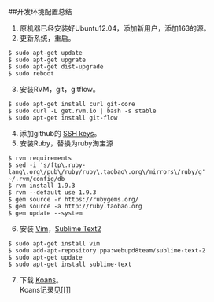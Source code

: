 ##开发环境配置总结

1. 原机器已经安装好Ubuntu12.04，添加新用户，添加163的源。
2. 更新系统，重启。
```shell
$ sudo apt-get update
$ sudo apt-get upgrate
$ sudo apt-get dist-upgrade
$ sudo reboot
```
3. 安装RVM，git，gitflow。
```shell
$ sudo apt-get install curl git-core
$ sudo curl -L get.rvm.io | bash -s stable
$ sudo apt-get install git-flow
```
4. 添加github的 [SSH keys](https://github.com/settings/ssh)。
5. 安装Ruby，替换为ruby淘宝源
```shell
$ rvm requirements
$ sed -i 's/ftp\.ruby-lang\.org\/pub\/ruby/ruby\.taobao\.org\/mirrors\/ruby/g' ~/.rvm/config/db
$ rvm install 1.9.3
$ rvm --default use 1.9.3
$ gem source -r https://rubygems.org/
$ gem source -a http://ruby.taobao.org
$ gem update --system
```  
6. 安装 [Vim]()，[Sublime Text2]()
```shell
$ sudo apt-get install vim
$ sodu add-apt-repository ppa:webupd8team/sublime-text-2
$ sudo apt-get update
$ sudo apt-get install sublime-text
```
7. 下载 [Koans](http://rubykoans.com/)。  
Koans记录见[[]]


